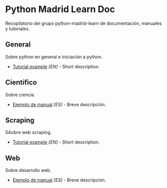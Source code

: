 # Python Madrid Learn Doc

Recopilatorio del grupo python-madrid-learn de documentación, manuales y tutoriales.


## General

Sobre python en general e iniciación a python.

- [Tutorial example](http://wxample.com) *[EN]* - Short description.


## Científico

Sobre ciencia.

- [Ejemplo de manual](http://example.com) *[ES]* - Breve descripción.


## Scraping

SAobre web scraping.

- [Tutorial example](http://wxample.com) *[EN]* - Short description.


## Web

Sobre desarrollo web.

- [Ejemplo de manual](http://example.com) *[ES]* - Breve descripción.
